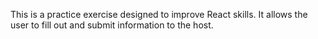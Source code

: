This is a practice exercise designed to improve React skills. It allows the user to fill out and submit information to the host.
